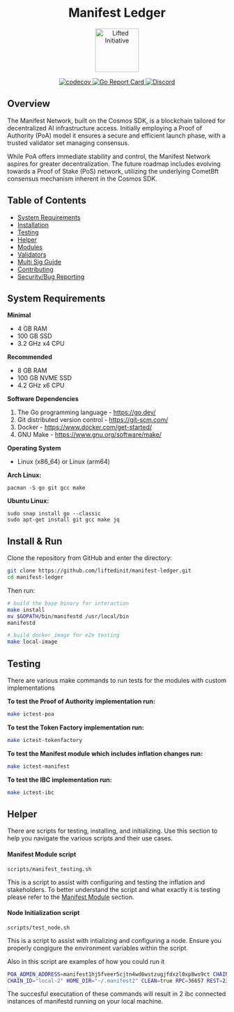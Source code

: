 <h1 align="center">Manifest Ledger</h1>

<p align="center">
  <a href="#overview"><img src="https://avatars.githubusercontent.com/u/90303796?s=200&v=4" alt="Lifted Initiative" width="100"/></a>
</p>

<p align="center">
  <a href="https://codecov.io/gh/liftedinit/manifest-ledger">
    <img src="https://codecov.io/gh/liftedinit/manifest-ledger/branch/reece/codecov/graph/badge.svg" alt="codecov"/>
  </a>
  <a href="https://goreportcard.com/report/github.com/liftedinit/manifest-ledger">
    <img src="https://goreportcard.com/badge/github.com/liftedinit/manifest-ledger" alt="Go Report Card"/>
  </a>
  <a href="https://discord.gg/kQkaJzxvk9">
    <img src="https://badgen.net/badge/icon/discord?icon=discord&label" alt="Discord"/>
  </a>
</p>

## Overview

The Manifest Network, built on the Cosmos SDK, is a blockchain tailored for decentralized AI infrastructure access. Initially employing a Proof of Authority (PoA) model it ensures a secure and efficient launch phase, with a trusted validator set managing consensus.

While PoA offers immediate stability and control, the Manifest Network aspires for greater decentralization. The future roadmap includes evolving towards a Proof of Stake (PoS) network, utilizing the underlying CometBft consensus mechanism inherent in the Cosmos SDK.

## Table of Contents

- [System Requirements](#system-requirements)
- [Installation](#install--run)
- [Testing](#testing)
- [Helper](#helper)
- [Modules](./MODULE.md)
- [Validators](./network/manifest-1/POST_GENESIS.md)
- [Multi Sig Guide](./network/manifest-1/MULTI_SIG.md)
- [Contributing](./CONTRIBUTING.md)
- [Security/Bug Reporting](./SECURITY.md)

## System Requirements

**Minimal**

- 4 GB RAM
- 100 GB SSD
- 3.2 GHz x4 CPU

**Recommended**

- 8 GB RAM
- 100 GB NVME SSD
- 4.2 GHz x6 CPU

**Software Dependencies**

1. The Go programming language - <https://go.dev/>
2. Git distributed version control - <https://git-scm.com/>
3. Docker - <https://www.docker.com/get-started/>
4. GNU Make - <https://www.gnu.org/software/make/>

**Operating System**

- Linux (x86_64) or Linux (arm64)

**Arch Linux:**

```
pacman -S go git gcc make
```

**Ubuntu Linux:**

```
sudo snap install go --classic
sudo apt-get install git gcc make jq
```

## Install & Run

Clone the repository from GitHub and enter the directory:

```bash
git clone https://github.com/liftedinit/manifest-ledger.git
cd manifest-ledger
```

Then run:

```bash
# build the base binary for interaction
make install
mv $GOPATH/bin/manifestd /usr/local/bin
manifestd

# build docker image for e2e testing
make local-image
```

## Testing

There are various make commands to run tests for the modules with custom implementations

**To test the Proof of Authority implementation run:**

```bash
make ictest-poa
```

**To test the Token Factory implementation run:**

```bash
make ictest-tokenfactory
```

**To test the Manifest module which includes inflation changes run:**

```bash
make ictest-manifest
```

**To test the IBC implementation run:**

```bash
make ictest-ibc
```

## Helper

There are scripts for testing, installing, and initializing. Use this section to help you navigate the various scripts and their use cases.

#### Manifest Module script

`scripts/manifest_testing.sh`

This is a script to assist with configuring and testing the inflation and stakeholders. To better understand the script and what exactly it is testing please refer to the [Manifest Module](#manifest-module) section.

#### Node Initialization script

`scripts/test_node.sh`

This is a script to assist with intializing and configuring a node. Ensure you properly congigure the environment variables within the script.

Also in this script are examples of how you could run it

```bash
POA_ADMIN_ADDRESS=manifest1hj5fveer5cjtn4wd6wstzugjfdxzl0xp8ws9ct CHAIN_ID="local-1" HOME_DIR="~/.manifest" TIMEOUT_COMMIT="500ms" CLEAN=true sh scripts/test_node.sh
CHAIN_ID="local-2" HOME_DIR="~/.manifest2" CLEAN=true RPC=36657 REST=2317 PROFF=6061 P2P=36656 GRPC=8090 GRPC_WEB=8091 ROSETTA=8081 TIMEOUT_COMMIT="500ms" sh scripts/test_node.sh
```

The succesful executation of these commands will result in 2 ibc connected instances of manifestd running on your local machine.
